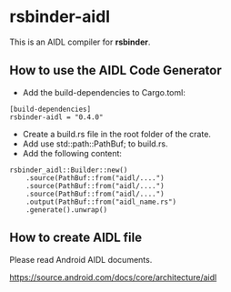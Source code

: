 # rsbinder-aidl
This is an AIDL compiler for **rsbinder**.

## How to use the AIDL Code Generator
* Add the build-dependencies to Cargo.toml:
```
[build-dependencies]
rsbinder-aidl = "0.4.0"
```
* Create a build.rs file in the root folder of the crate.
* Add use std::path::PathBuf; to build.rs.
* Add the following content:
```
rsbinder_aidl::Builder::new()
    .source(PathBuf::from("aidl/....")
    .source(PathBuf::from("aidl/....")
    .source(PathBuf::from("aidl/....")
    .output(PathBuf::from("aidl_name.rs")
    .generate().unwrap()
```
## How to create AIDL file
Please read Android AIDL documents.

https://source.android.com/docs/core/architecture/aidl
